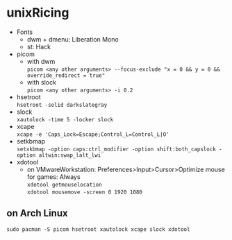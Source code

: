 # unixRicing

- Fonts
  - dwm + dmenu: Liberation Mono
  - st: Hack
- picom
  - with dwm  
`picom <any other arguments> --focus-exclude "x = 0 && y = 0 && override_redirect = true"`
  - with slock  
`picom <any other arguments> -i 0.2`
- hsetroot  
`hsetroot -solid darkslategray`
- slock  
`xautolock -time 5 -locker slock`
- xcape  
`xcape -e 'Caps_Lock=Escape;Control_L=Control_L|O'`
- setkbmap  
`setxkbmap -option caps:ctrl_modifier -option shift:both_capslock -option altwin:swap_lalt_lwi`
- xdotool
  - on VMwareWorkstation: Preferences>Input>Cursor>Optimize mouse for games: Always  
`xdotool getmouselocation`  
`xdotool mousemove -screen 0 1920 1080`

## on Arch Linux
`sudo pacman -S picom hsetroot xautolock xcape slock xdotool`
